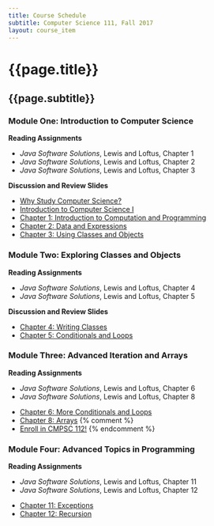 ```yaml
---
title: Course Schedule
subtitle: Computer Science 111, Fall 2017
layout: course_item
---
```


# {{page.title}}
## {{page.subtitle}}

### Module One: Introduction to Computer Science

**Reading Assignments**

- <em>Java Software Solutions</em>, Lewis and Loftus, Chapter 1
- <em>Java Software Solutions</em>, Lewis and Loftus, Chapter 2
- <em>Java Software Solutions</em>, Lewis and Loftus, Chapter 3

**Discussion and Review Slides**

<ul>

<li> <a target="_blank" rel="noopener" rel="noopener" rel="noopener" rel="noopener" rel="noopener" rel="noopener" rel="noopener" rel="noopener" rel="noopener" rel="noopener" rel="noopener" rel="noopener" href ="{{site.baseurl}}teaching/cs111F2017/provide/slides/cs111_whystudycomputerscience.html">Why Study Computer Science?</a>
<li> <a target="_blank" rel="noopener" rel="noopener" rel="noopener" rel="noopener" rel="noopener" rel="noopener" rel="noopener" rel="noopener" rel="noopener" rel="noopener" rel="noopener" rel="noopener" href ="{{site.baseurl}}teaching/cs111F2017/provide/slides/cs111_introduction.html">Introduction to Computer Science I</a>
<li> <a target="_blank" rel="noopener" rel="noopener" rel="noopener" rel="noopener" rel="noopener" rel="noopener" rel="noopener" rel="noopener" rel="noopener" rel="noopener" rel="noopener" rel="noopener" href ="{{site.baseurl}}teaching/cs111F2017/provide/slides/cs111_chapter1.html">Chapter 1: Introduction to Computation and Programming</a>
<li> <a target="_blank" rel="noopener" rel="noopener" rel="noopener" rel="noopener" rel="noopener" rel="noopener" rel="noopener" rel="noopener" rel="noopener" rel="noopener" rel="noopener" rel="noopener" href ="{{site.baseurl}}teaching/cs111F2017/provide/slides/cs111_chapter2.html">Chapter 2: Data and Expressions</a>
<li> <a target="_blank" rel="noopener" rel="noopener" rel="noopener" rel="noopener" rel="noopener" rel="noopener" rel="noopener" rel="noopener" rel="noopener" rel="noopener" rel="noopener" rel="noopener" href ="{{site.baseurl}}teaching/cs111F2017/provide/slides/cs111_chapter3.html">Chapter 3: Using Classes and Objects</a>

</ul>

### Module Two: Exploring Classes and Objects

**Reading Assignments**

- <em>Java Software Solutions</em>, Lewis and Loftus, Chapter 4
- <em>Java Software Solutions</em>, Lewis and Loftus, Chapter 5

**Discussion and Review Slides**

<ul>

<li> <a target="_blank" rel="noopener" rel="noopener" rel="noopener" rel="noopener" rel="noopener" rel="noopener" rel="noopener" rel="noopener" rel="noopener" rel="noopener" rel="noopener" rel="noopener" href ="{{site.baseurl}}teaching/cs111F2017/provide/slides/cs111_chapter4.html">Chapter 4: Writing Classes</a>
<li> <a target="_blank" rel="noopener" rel="noopener" rel="noopener" rel="noopener" rel="noopener" rel="noopener" rel="noopener" rel="noopener" rel="noopener" rel="noopener" rel="noopener" rel="noopener" href ="{{site.baseurl}}teaching/cs111F2017/provide/slides/cs111_chapter5.html">Chapter 5: Conditionals and Loops</a>

</ul>

### Module Three: Advanced Iteration and Arrays

**Reading Assignments**

- <em>Java Software Solutions</em>, Lewis and Loftus, Chapter 6
- <em>Java Software Solutions</em>, Lewis and Loftus, Chapter 8

<ul>

  <li> <a target="_blank" rel="noopener" rel="noopener" rel="noopener" rel="noopener" rel="noopener" rel="noopener" rel="noopener" rel="noopener" rel="noopener" rel="noopener" rel="noopener" rel="noopener" href ="{{site.baseurl}}teaching/cs111F2017/provide/slides/cs111_chapter6.html">Chapter 6: More Conditionals and Loops</a>
  <li> <a target="_blank" rel="noopener" rel="noopener" rel="noopener" rel="noopener" rel="noopener" rel="noopener" rel="noopener" rel="noopener" rel="noopener" rel="noopener" rel="noopener" rel="noopener" href ="{{site.baseurl}}teaching/cs111F2017/provide/slides/cs111_chapter8.html">Chapter 8: Arrays</a>
  {% comment %} <li> <a target="_blank" rel="noopener" rel="noopener" rel="noopener" rel="noopener" rel="noopener" rel="noopener" rel="noopener" rel="noopener" rel="noopener" rel="noopener" rel="noopener" rel="noopener" href ="{{site.baseurl}}teaching/cs111F2017/provide/slides/cs111_advertise112.html">Enroll in CMPSC 112!</a> {% endcomment %}

</ul>

### Module Four: Advanced Topics in Programming

**Reading Assignments**

- <em>Java Software Solutions</em>, Lewis and Loftus, Chapter 11
- <em>Java Software Solutions</em>, Lewis and Loftus, Chapter 12

<ul>

  <li> <a target="_blank" rel="noopener" rel="noopener" rel="noopener" rel="noopener" rel="noopener" rel="noopener" rel="noopener" rel="noopener" rel="noopener" rel="noopener" rel="noopener" rel="noopener" href ="{{site.baseurl}}teaching/cs111F2017/provide/slides/cs111_chapter11.html">Chapter 11: Exceptions</a>
  <li> <a target="_blank" rel="noopener" rel="noopener" rel="noopener" rel="noopener" rel="noopener" rel="noopener" rel="noopener" rel="noopener" rel="noopener" rel="noopener" rel="noopener" rel="noopener" href ="{{site.baseurl}}teaching/cs111F2017/provide/slides/cs111_chapter12.html">Chapter 12: Recursion</a>

</ul>
